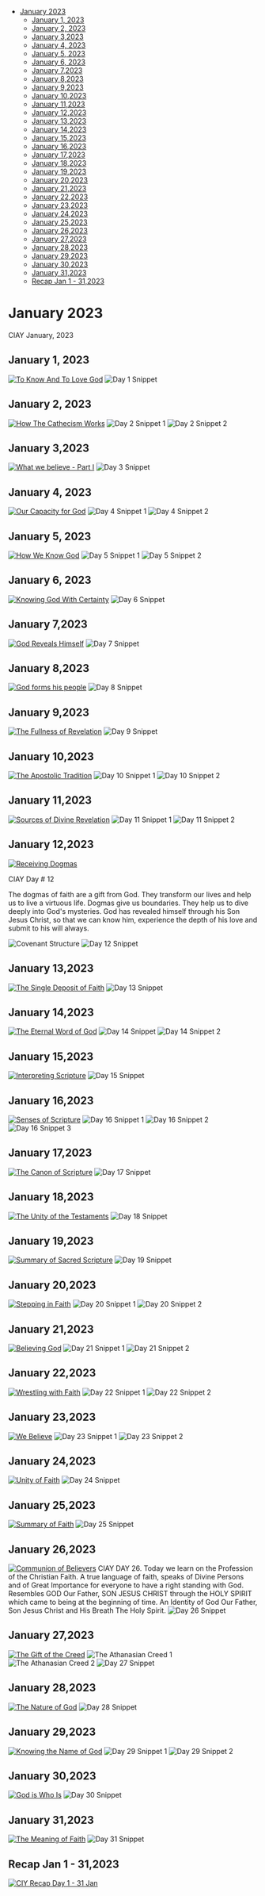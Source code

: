 <!-- toc -->

- [January 2023](#january-2023)
  * [January 1, 2023](#january-1-2023)
  * [January 2, 2023](#january-2-2023)
  * [January 3,2023](#january-32023)
  * [January 4, 2023](#january-4-2023)
  * [January 5, 2023](#january-5-2023)
  * [January 6, 2023](#january-6-2023)
  * [January 7,2023](#january-72023)
  * [January 8,2023](#january-82023)
  * [January 9,2023](#january-92023)
  * [January 10,2023](#january-102023)
  * [January 11,2023](#january-112023)
  * [January 12,2023](#january-122023)
  * [January 13,2023](#january-132023)
  * [January 14,2023](#january-142023)
  * [January 15,2023](#january-152023)
  * [January 16,2023](#january-162023)
  * [January 17,2023](#january-172023)
  * [January 18,2023](#january-182023)
  * [January 19,2023](#january-192023)
  * [January 20,2023](#january-202023)
  * [January 21,2023](#january-212023)
  * [January 22,2023](#january-222023)
  * [January 23,2023](#january-232023)
  * [January 24,2023](#january-242023)
  * [January 25,2023](#january-252023)
  * [January 26,2023](#january-262023)
  * [January 27,2023](#january-272023)
  * [January 28,2023](#january-282023)
  * [January 29,2023](#january-292023)
  * [January 30,2023](#january-302023)
  * [January 31,2023](#january-312023)
  * [Recap Jan 1 \- 31,2023](#recap-jan-1---312023)

<!-- tocstop -->

# January 2023 #
CIAY January, 2023

## January 1, 2023 ##

[![To Know And To Love God](https://raw.githubusercontent.com/fernal73/CIAY/main/January/jpgs/Day001.jpg)](https://www.youtube.com/watch?v=tI-pOSv7tvg "To Know And To Love God")
![Day 1 Snippet ](https://raw.githubusercontent.com/fernal73/CIAY/main/January/jpgs/Day1Snippet.jpg)

## January 2, 2023 ##

[![How The Cathecism Works](https://raw.githubusercontent.com/fernal73/CIAY/main/January/jpgs/Day002.jpg)](https://youtu.be/lSyMNeL7Fz0 "How The Cathecism Works")
![Day 2 Snippet 1](https://raw.githubusercontent.com/fernal73/CIAY/main/January/jpgs/Day2Snippet1.jpg)
![Day 2 Snippet 2](https://raw.githubusercontent.com/fernal73/CIAY/main/January/jpgs/Day2Snippet2.jpg)

## January 3,2023 ##

[![What we believe - Part I](https://raw.githubusercontent.com/fernal73/CIAY/main/January/jpgs/Day003.jpg)](https://www.youtube.com/watch?v=lChGowdD7ZQ "What we believe - Part I")
![Day 3 Snippet ](https://raw.githubusercontent.com/fernal73/CIAY/main/January/jpgs/Day3Snippet.jpg)

## January 4, 2023 ##

[![Our Capacity for God](https://raw.githubusercontent.com/fernal73/CIAY/main/January/jpgs/Day004.jpg)](https://youtu.be/oRpDxjB9K9U "Our Capacity for God")
![Day 4 Snippet 1](https://raw.githubusercontent.com/fernal73/CIAY/main/January/jpgs/Day4Snippet1.jpg)
![Day 4 Snippet 2](https://raw.githubusercontent.com/fernal73/CIAY/main/January/jpgs/Day4Snippet2.jpg)

## January 5, 2023 ##

[![How We Know God](https://raw.githubusercontent.com/fernal73/CIAY/main/January/jpgs/Day005.jpg)](https://youtu.be/XscjbW08sHk "How We Know God")
![Day 5 Snippet 1](https://raw.githubusercontent.com/fernal73/CIAY/main/January/jpgs/Day5Snippet1.jpg)
![Day 5 Snippet 2](https://raw.githubusercontent.com/fernal73/CIAY/main/January/jpgs/Day5Snippet2.jpg)

## January 6, 2023 ##

[![Knowing God With Certainty](https://raw.githubusercontent.com/fernal73/CIAY/main/January/jpgs/Day006.jpg)](https://youtu.be/CxqVfrtdcNA "Knowing God With Certainty")
![Day 6 Snippet ](https://raw.githubusercontent.com/fernal73/CIAY/main/January/jpgs/Day6Snippet.jpg)

## January 7,2023 ##

[![God Reveals Himself](https://raw.githubusercontent.com/fernal73/CIAY/main/January/jpgs/Day007.jpg)](https://youtu.be/KAs6uQTUFNI "God Reveals Himself")
![Day 7 Snippet ](https://raw.githubusercontent.com/fernal73/CIAY/main/January/jpgs/Day7Snippet.jpg)

## January 8,2023 ##

[![God forms his people](https://raw.githubusercontent.com/fernal73/CIAY/main/January/jpgs/Day008.jpg)](https://youtu.be/m6f2J4Cr3Ps "God forms his people")
![Day 8 Snippet ](https://raw.githubusercontent.com/fernal73/CIAY/main/January/jpgs/Day8Snippet.jpg)

## January 9,2023 ##

[![The Fullness of Revelation](https://raw.githubusercontent.com/fernal73/CIAY/main/January/jpgs/Day009.jpg)](https://youtu.be/v14auCZgM90 "The Fullness of Revelation")
![Day 9 Snippet ](https://raw.githubusercontent.com/fernal73/CIAY/main/January/jpgs/Day9Snippet.jpg)

## January 10,2023 ##

[![The Apostolic Tradition](https://raw.githubusercontent.com/fernal73/CIAY/main/January/jpgs/Day010.jpg)](https://youtu.be/zkg_64i4uVY "The Apostolic Tradition")
![Day 10 Snippet 1](https://raw.githubusercontent.com/fernal73/CIAY/main/January/jpgs/Day10Snippet1.jpg)
![Day 10 Snippet 2](https://raw.githubusercontent.com/fernal73/CIAY/main/January/jpgs/Day10Snippet2.jpg)

## January 11,2023 ##

[![Sources of Divine Revelation](https://raw.githubusercontent.com/fernal73/CIAY/main/January/jpgs/Day011.jpg)](https://youtu.be/g-3CYNZNkVc "Sources of Divine Revelation")
![Day 11 Snippet 1](https://raw.githubusercontent.com/fernal73/CIAY/main/January/jpgs/Day11Snippet1.jpg)
![Day 11 Snippet 2](https://raw.githubusercontent.com/fernal73/CIAY/main/January/jpgs/Day11Snippet2.jpg)

## January 12,2023 ##

[![Receiving Dogmas](https://raw.githubusercontent.com/fernal73/CIAY/main/January/jpgs/Day012.jpg)](https://youtu.be/7YeNZPlVhfQ "Receiving Dogmas")

CIAY Day # 12

The dogmas of faith are a gift from God. They transform our lives and help us to live a virtuous life.
Dogmas give us boundaries. They help us to dive deeply into God's mysteries.
God has revealed himself through his Son Jesus Christ, so that we can know him, experience the depth of his love and submit to his will always.

![Covenant Structure](https://github.com/fernal73/CIAY/blob/main/CovenantStructure.jpg?raw=true)
![Day 12 Snippet ](https://raw.githubusercontent.com/fernal73/CIAY/main/January/jpgs/Day12Snippet.jpg)

## January 13,2023 ##

[![The Single Deposit of Faith](https://raw.githubusercontent.com/fernal73/CIAY/main/January/jpgs/Day013.jpg)](https://youtu.be/9FJCprViVq0 "The Single Deposit of Faith")
![Day 13 Snippet ](https://raw.githubusercontent.com/fernal73/CIAY/main/January/jpgs/Day13Snippet.jpg)

## January 14,2023 ##

[![The Eternal Word of God](https://raw.githubusercontent.com/fernal73/CIAY/main/January/jpgs/Day014.jpg)](https://youtu.be/RupRbJjkP6c "The Eternal Word of God")
![Day 14 Snippet ](https://raw.githubusercontent.com/fernal73/CIAY/main/January/jpgs/Day14Snippet.jpg)
![Day 14 Snippet 2](https://raw.githubusercontent.com/fernal73/CIAY/main/January/jpgs/Day14Snippet2.jpg)

## January 15,2023 ##

[![Interpreting Scripture](https://raw.githubusercontent.com/fernal73/CIAY/main/January/jpgs/Day015.jpg)](https://youtu.be/gS4ndVFUaWU "Interpreting Scripture")
![Day 15 Snippet ](https://raw.githubusercontent.com/fernal73/CIAY/main/January/jpgs/Day15Snippet.jpg)

## January 16,2023 ##

[![Senses of Scripture](https://raw.githubusercontent.com/fernal73/CIAY/main/January/jpgs/Day016.jpg)](https://youtu.be/KlEbSJZLXH0 "Senses of Scripture")
![Day 16 Snippet 1](https://raw.githubusercontent.com/fernal73/CIAY/main/January/jpgs/Day16Snippet1.jpg)
![Day 16 Snippet 2](https://raw.githubusercontent.com/fernal73/CIAY/main/January/jpgs/Day16Snippet2.jpg)
![Day 16 Snippet 3](https://raw.githubusercontent.com/fernal73/CIAY/main/January/jpgs/Day16Snippet3.jpg)

## January 17,2023 ##

[![The Canon of Scripture](https://raw.githubusercontent.com/fernal73/CIAY/main/January/jpgs/Day017.jpg)](https://youtu.be/MnACjqii5iw "The Canon of Scripture")
![Day 17 Snippet ](https://raw.githubusercontent.com/fernal73/CIAY/main/January/jpgs/Day17Snippet.jpg)

## January 18,2023 ##

[![The Unity of the Testaments](https://raw.githubusercontent.com/fernal73/CIAY/main/January/jpgs/Day018.jpg)](https://youtu.be/R00NkT22aa4 "The Unity of the Testaments")
![Day 18 Snippet ](https://raw.githubusercontent.com/fernal73/CIAY/main/January/jpgs/Day18Snippet.jpg)

## January 19,2023 ##

[![Summary of Sacred Scripture](https://raw.githubusercontent.com/fernal73/CIAY/main/January/jpgs/Day019.jpg)](https://youtu.be/f58uLVkEh7o "Summary of Sacred Scripture")
![Day 19 Snippet ](https://raw.githubusercontent.com/fernal73/CIAY/main/January/jpgs/Day19Snippet.jpg)

## January 20,2023 ##

[![Stepping in Faith](https://raw.githubusercontent.com/fernal73/CIAY/main/January/jpgs/Day020.jpg)](https://youtu.be/CgQjVnOF5S4 "Stepping in Faith")
![Day 20 Snippet 1](https://raw.githubusercontent.com/fernal73/CIAY/main/January/jpgs/Day20Snippet1.jpg)
![Day 20 Snippet 2](https://raw.githubusercontent.com/fernal73/CIAY/main/January/jpgs/Day20Snippet2.jpg)

## January 21,2023 ##

[![Believing God](https://raw.githubusercontent.com/fernal73/CIAY/main/January/jpgs/Day021.jpg)](https://youtu.be/Bj6Ytevkc14 "Believing God")
![Day 21 Snippet 1](https://raw.githubusercontent.com/fernal73/CIAY/main/January/jpgs/Day21Snippet1.jpg)
![Day 21 Snippet 2](https://raw.githubusercontent.com/fernal73/CIAY/main/January/jpgs/Day21Snippet2.jpg)

## January 22,2023 ##

[![Wrestling with Faith](https://raw.githubusercontent.com/fernal73/CIAY/main/January/jpgs/Day022.jpg)](https://youtu.be/y2QPS40_pi0 "Wrestling with Faith")
![Day 22 Snippet 1](https://raw.githubusercontent.com/fernal73/CIAY/main/January/jpgs/Day22Snippet1.jpg)
![Day 22 Snippet 2](https://raw.githubusercontent.com/fernal73/CIAY/main/January/jpgs/Day22Snippet2.jpg)

## January 23,2023 ##

[![We Believe](https://raw.githubusercontent.com/fernal73/CIAY/main/January/jpgs/Day023.jpg)](https://youtu.be/kTXvbzTt1Jg "We Believe")
![Day 23 Snippet 1](https://raw.githubusercontent.com/fernal73/CIAY/main/January/jpgs/Day23Snippet1.jpg)
![Day 23 Snippet 2](https://raw.githubusercontent.com/fernal73/CIAY/main/January/jpgs/Day23Snippet2.jpg)

## January 24,2023 ##

[![Unity of Faith](https://raw.githubusercontent.com/fernal73/CIAY/main/January/jpgs/Day024.jpg)](https://youtu.be/AERMYgipDU8 "Unity of Faith")
![Day 24 Snippet ](https://raw.githubusercontent.com/fernal73/CIAY/main/January/jpgs/Day24Snippet.jpg)

## January 25,2023 ##

[![Summary of Faith](https://raw.githubusercontent.com/fernal73/CIAY/main/January/jpgs/Day025.jpg)](https://youtu.be/OOmWHZ4J8Pw "Summary of Faith")
![Day 25 Snippet ](https://raw.githubusercontent.com/fernal73/CIAY/main/January/jpgs/Day25Snippet.jpg)

## January 26,2023 ##

[![Communion of Believers](https://raw.githubusercontent.com/fernal73/CIAY/main/January/jpgs/Day026.jpg)](https://youtu.be/ypR-GlqM0nc "Communion of Believers")
CIAY  DAY 26.
Today we learn on the Profession of the Christian Faith. A true language of faith, speaks of Divine Persons and of Great Importance for everyone to have a right standing with God. Resembles GOD Our Father, SON JESUS CHRIST through the HOLY SPIRIT which came to being at the beginning of time. An Identity of God Our Father, Son Jesus Christ and His Breath The Holy Spirit.
![Day 26 Snippet ](https://raw.githubusercontent.com/fernal73/CIAY/main/January/jpgs/Day26Snippet.jpg)

## January 27,2023 ##

[![The Gift of the Creed](https://raw.githubusercontent.com/fernal73/CIAY/main/January/jpgs/Day027.jpg)](https://youtu.be/y9FnljV4bKg "The Gift of the Creed")
![The Athanasian Creed 1](https://github.com/fernal73/CIAY/blob/main/January/jpgs/AthanasianCreed1.jpg?raw=true)
![The Athanasian Creed 2](https://github.com/fernal73/CIAY/blob/main/January/jpgs/AthanasianCreed2.jpg?raw=true)
![Day 27 Snippet ](https://raw.githubusercontent.com/fernal73/CIAY/main/January/jpgs/Day27Snippet.jpg)

## January 28,2023 ##

[![The Nature of God](https://raw.githubusercontent.com/fernal73/CIAY/main/January/jpgs/Day028.jpg)](https://youtu.be/5dsCqDWE36g "The Nature of God")
![Day 28 Snippet ](https://raw.githubusercontent.com/fernal73/CIAY/main/January/jpgs/Day28Snippet.jpg)

## January 29,2023 ##

[![Knowing the Name of God](https://raw.githubusercontent.com/fernal73/CIAY/main/January/jpgs/Day029.jpg)](https://youtu.be/TBB6IMNXJlo "Knowing the Name of God")
![Day 29 Snippet 1](https://raw.githubusercontent.com/fernal73/CIAY/main/January/jpgs/Day29Snippet1.jpg)
![Day 29 Snippet 2](https://raw.githubusercontent.com/fernal73/CIAY/main/January/jpgs/Day29Snippet2.jpg)

## January 30,2023 ##

[![God is Who Is](https://raw.githubusercontent.com/fernal73/CIAY/main/January/jpgs/Day030.jpg)](https://youtu.be/JhGFGvPnJqA "God is Who Is")
![Day 30 Snippet ](https://raw.githubusercontent.com/fernal73/CIAY/main/January/jpgs/Day30Snippet.jpg)

## January 31,2023 ##

[![The Meaning of Faith](https://raw.githubusercontent.com/fernal73/CIAY/main/January/jpgs/Day031.jpg)](https://youtu.be/ky3TDjcGGGs "The Meaning of Faith")
![Day 31 Snippet ](https://raw.githubusercontent.com/fernal73/CIAY/main/January/jpgs/Day31Snippet.jpg)

## Recap Jan 1 \- 31,2023 ##

[![CIY Recap Day 1 - 31 Jan](https://img.youtube.com/vi/DLI5zIFq288/maxresdefault.jpg)](https://www.youtube.com/watch?v=DLI5zIFq288 "CIY Recap Day 1 - 31 Jan")
